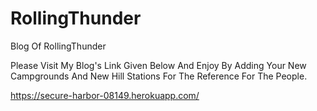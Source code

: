 # RollingThunder
Blog Of RollingThunder

Please Visit My Blog's Link Given Below And Enjoy By Adding Your New Campgrounds And New Hill Stations For The Reference For The People.

https://secure-harbor-08149.herokuapp.com/
